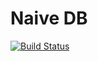 # Naive DB  
[![Build Status](https://travis-ci.org/vinx13/naivedb.svg?branch=master)](https://travis-ci.org/vinx13/naivedb)